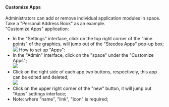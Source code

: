 #### Customize Apps
Administrators can add or remove individual application modules in space. Take a "Personal Address Book" as an example.<br/>
"Customize Apps" application:
- In the "Settings" interface, click on the top right corner of the "nine points" of the graphics, will jump out of the "Steedos Apps" pop-up box;<br/>
![](/assets/us/workflow/app1.png)
How to set up "Apps":<br/>
- In the "Admin" interface, click on the "space" under the "Customize Apps";<br/>
![](/assets/us/workflow/app2.png)
- Click on the right side of each app two buttons, respectively, this app can be edited and deleted;<br/>
![](/assets/us/workflow/app3.png)
- Click on the upper right corner of the "new" button, it will jump out "Apps" settings interface;
- Note: where "name", "link", "icon" is required;
